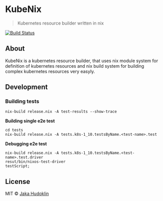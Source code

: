 # KubeNix

> Kubernetes resource builder written in nix

[![Build Status](https://travis-ci.com/xtruder/kubenix.svg?branch=master)](https://travis-ci.com/xtruder/kubenix)

## About

KubeNix is a kubernetes resource builder, that uses nix module system for
definition of kubernetes resources and nix build system for building complex
kubernetes resources very easyly.

## Development

### Building tests

```shell
nix-build release.nix -A test-results --show-trace
```

**Building single e2e test**

```
cd tests
nix-build release.nix -A tests.k8s-1_10.testsByName.<test-name>.test
```

**Debugging e2e test**

```
nix-build release.nix -A tests.k8s-1_10.testsByName.<test-name>.test.driver
resut/bin/nixos-test-driver
testScript;
```

## License

MIT © [Jaka Hudoklin](https://x-truder.net)
